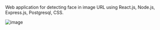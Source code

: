 Web application for detecting face in image URL using React.js, Node.js, Express.js, Postgresql, CSS.

![image](https://user-images.githubusercontent.com/28638625/129642815-b974a701-0f49-48a0-ae59-eaed976971bb.png)

